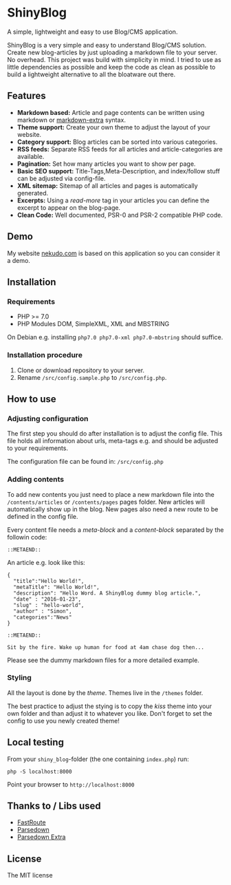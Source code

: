 # ShinyBlog

A simple, lightweight and easy to use Blog/CMS application.

ShinyBlog is a very simple and easy to understand Blog/CMS solution. Create new blog-articles by just uploading
a markdown file to your server. No overhead. This project was build with simplicity in mind. I tried to use as little
dependencies as possible and keep the code as clean as possible to build a lightweight alternative to all the bloatware
out there.

## Features

* __Markdown based:__ Article and page contents can be written using markdown or [markdown-extra](https://michelf.ca/projects/php-markdown/extra/) syntax.
* __Theme support:__ Create your own theme to adjust the layout of your website.
* __Category support:__ Blog articles can be sorted into various categories.
* __RSS feeds:__ Separate RSS feeds for all articles and article-categories are available.
* __Pagination:__ Set how many articles you want to show per page.
* __Basic SEO support:__ Title-Tags,Meta-Description, and index/follow stuff can be adjusted via config-file.
* __XML sitemap:__ Sitemap of all articles and pages is automatically generated.
* __Excerpts:__ Using a _read-more_ tag in your articles you can define the excerpt to appear on the blog-page.
* __Clean Code:__ Well documented, PSR-0 and PSR-2 compatible PHP code.

## Demo

My website [nekudo.com](https://nekudo.com) is based on this application so you can consider it a demo.

## Installation

### Requirements

* PHP >= 7.0
* PHP Modules DOM, SimpleXML, XML and MBSTRING

On Debian e.g. installing `php7.0 php7.0-xml php7.0-mbstring` should suffice.

### Installation procedure

1. Clone or download repository to your server.
2. Rename `/src/config.sample.php` to `/src/config.php`.

## How to use

### Adjusting configuration

The first step you should do after installation is to adjust the config file. This file holds all information
about urls, meta-tags e.g. and should be adjusted to your requirements.
 
The configuration file can be found in: `/src/config.php`

### Adding contents

To add new contents you just need to place a new markdown file into the `/contents/articles` or
`/contents/pages` pages folder. New articles will automatically show up in the blog. New pages also need a new
route to be defined in the config file.

Every content file needs a _meta-block_ and a _content-block_ separated by the followin code:

`::METAEND::`

An article e.g. look like this:

```
{
  "title":"Hello World!",
  "metaTitle": "Hello World!",
  "description": "Hello Word. A ShinyBlog dummy blog article.",
  "date" : "2016-01-23",
  "slug" : "hello-world",
  "author" : "Simon", 
  "categories":"News"
}

::METAEND::

Sit by the fire. Wake up human for food at 4am chase dog then...
```

Please see the dummy markdown files for a more detailed example.

### Styling

All the layout is done by the _theme_. Themes live in the `/themes` folder.

The best practice to adjust the stying is to copy the _kiss_ theme into your own folder and than adjust it to
whatever you like. Don't forget to set the config to use you newly created theme!

## Local testing

From your `shiny_blog`-folder (the one containing `index.php`) run:

`php -S localhost:8000`

Point your browser to `http://localhost:8000`

## Thanks to / Libs used

* [FastRoute](https://github.com/nikic/FastRoute)
* [Parsedown](https://github.com/erusev/parsedown)
* [Parsedown Extra](https://github.com/erusev/parsedown-extra)

## License

The MIT license